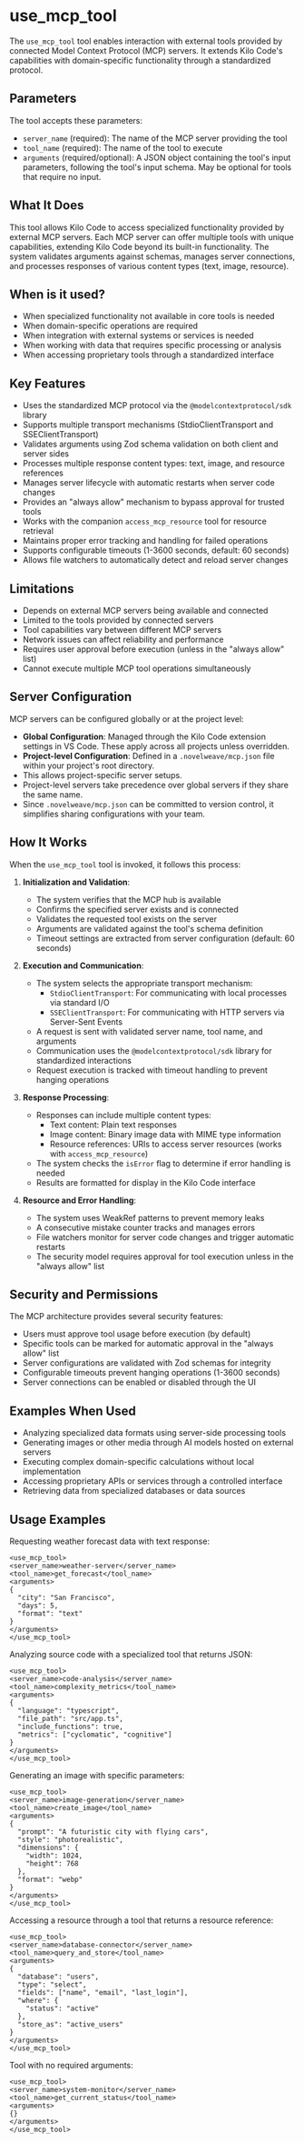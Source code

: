 # use_mcp_tool

The `use_mcp_tool` tool enables interaction with external tools provided by connected Model Context Protocol (MCP) servers. It extends Kilo Code's capabilities with domain-specific functionality through a standardized protocol.

## Parameters

The tool accepts these parameters:

- `server_name` (required): The name of the MCP server providing the tool
- `tool_name` (required): The name of the tool to execute
- `arguments` (required/optional): A JSON object containing the tool's input parameters, following the tool's input schema. May be optional for tools that require no input.

## What It Does

This tool allows Kilo Code to access specialized functionality provided by external MCP servers. Each MCP server can offer multiple tools with unique capabilities, extending Kilo Code beyond its built-in functionality. The system validates arguments against schemas, manages server connections, and processes responses of various content types (text, image, resource).

## When is it used?

- When specialized functionality not available in core tools is needed
- When domain-specific operations are required
- When integration with external systems or services is needed
- When working with data that requires specific processing or analysis
- When accessing proprietary tools through a standardized interface

## Key Features

- Uses the standardized MCP protocol via the `@modelcontextprotocol/sdk` library
- Supports multiple transport mechanisms (StdioClientTransport and SSEClientTransport)
- Validates arguments using Zod schema validation on both client and server sides
- Processes multiple response content types: text, image, and resource references
- Manages server lifecycle with automatic restarts when server code changes
- Provides an "always allow" mechanism to bypass approval for trusted tools
- Works with the companion `access_mcp_resource` tool for resource retrieval
- Maintains proper error tracking and handling for failed operations
- Supports configurable timeouts (1-3600 seconds, default: 60 seconds)
- Allows file watchers to automatically detect and reload server changes

## Limitations

- Depends on external MCP servers being available and connected
- Limited to the tools provided by connected servers
- Tool capabilities vary between different MCP servers
- Network issues can affect reliability and performance
- Requires user approval before execution (unless in the "always allow" list)
- Cannot execute multiple MCP tool operations simultaneously

## Server Configuration

MCP servers can be configured globally or at the project level:

- **Global Configuration**: Managed through the Kilo Code extension settings in VS Code. These apply across all projects unless overridden.
- **Project-level Configuration**: Defined in a `.novelweave/mcp.json` file within your project's root directory.
 - This allows project-specific server setups.
 - Project-level servers take precedence over global servers if they share the same name.
 - Since `.novelweave/mcp.json` can be committed to version control, it simplifies sharing configurations with your team.

## How It Works

When the `use_mcp_tool` tool is invoked, it follows this process:

1. **Initialization and Validation**:
   - The system verifies that the MCP hub is available
   - Confirms the specified server exists and is connected
   - Validates the requested tool exists on the server
   - Arguments are validated against the tool's schema definition
   - Timeout settings are extracted from server configuration (default: 60 seconds)

2. **Execution and Communication**:
   - The system selects the appropriate transport mechanism:
     - `StdioClientTransport`: For communicating with local processes via standard I/O
     - `SSEClientTransport`: For communicating with HTTP servers via Server-Sent Events
   - A request is sent with validated server name, tool name, and arguments
   - Communication uses the `@modelcontextprotocol/sdk` library for standardized interactions
   - Request execution is tracked with timeout handling to prevent hanging operations

3. **Response Processing**:
   - Responses can include multiple content types:
     - Text content: Plain text responses
     - Image content: Binary image data with MIME type information
     - Resource references: URIs to access server resources (works with `access_mcp_resource`)
   - The system checks the `isError` flag to determine if error handling is needed
   - Results are formatted for display in the Kilo Code interface

4. **Resource and Error Handling**:
   - The system uses WeakRef patterns to prevent memory leaks
   - A consecutive mistake counter tracks and manages errors
   - File watchers monitor for server code changes and trigger automatic restarts
   - The security model requires approval for tool execution unless in the "always allow" list

## Security and Permissions

The MCP architecture provides several security features:

- Users must approve tool usage before execution (by default)
- Specific tools can be marked for automatic approval in the "always allow" list
- Server configurations are validated with Zod schemas for integrity
- Configurable timeouts prevent hanging operations (1-3600 seconds)
- Server connections can be enabled or disabled through the UI

## Examples When Used

- Analyzing specialized data formats using server-side processing tools
- Generating images or other media through AI models hosted on external servers
- Executing complex domain-specific calculations without local implementation
- Accessing proprietary APIs or services through a controlled interface
- Retrieving data from specialized databases or data sources

## Usage Examples

Requesting weather forecast data with text response:
```
<use_mcp_tool>
<server_name>weather-server</server_name>
<tool_name>get_forecast</tool_name>
<arguments>
{
  "city": "San Francisco",
  "days": 5,
  "format": "text"
}
</arguments>
</use_mcp_tool>
```

Analyzing source code with a specialized tool that returns JSON:
```
<use_mcp_tool>
<server_name>code-analysis</server_name>
<tool_name>complexity_metrics</tool_name>
<arguments>
{
  "language": "typescript",
  "file_path": "src/app.ts",
  "include_functions": true,
  "metrics": ["cyclomatic", "cognitive"]
}
</arguments>
</use_mcp_tool>
```

Generating an image with specific parameters:
```
<use_mcp_tool>
<server_name>image-generation</server_name>
<tool_name>create_image</tool_name>
<arguments>
{
  "prompt": "A futuristic city with flying cars",
  "style": "photorealistic",
  "dimensions": {
    "width": 1024,
    "height": 768
  },
  "format": "webp"
}
</arguments>
</use_mcp_tool>
```

Accessing a resource through a tool that returns a resource reference:
```
<use_mcp_tool>
<server_name>database-connector</server_name>
<tool_name>query_and_store</tool_name>
<arguments>
{
  "database": "users",
  "type": "select",
  "fields": ["name", "email", "last_login"],
  "where": {
    "status": "active"
  },
  "store_as": "active_users"
}
</arguments>
</use_mcp_tool>
```

Tool with no required arguments:
```
<use_mcp_tool>
<server_name>system-monitor</server_name>
<tool_name>get_current_status</tool_name>
<arguments>
{}
</arguments>
</use_mcp_tool>
```
